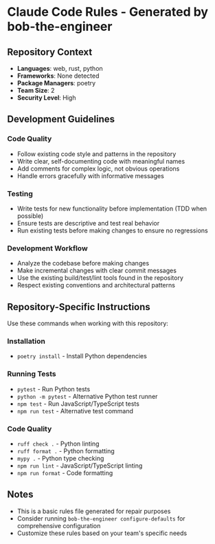 # Claude Code Rules - Generated by bob-the-engineer

## Repository Context
- **Languages**: web, rust, python
- **Frameworks**: None detected
- **Package Managers**: poetry
- **Team Size**: 2
- **Security Level**: High

## Development Guidelines

### Code Quality
- Follow existing code style and patterns in the repository
- Write clear, self-documenting code with meaningful names
- Add comments for complex logic, not obvious operations
- Handle errors gracefully with informative messages

### Testing
- Write tests for new functionality before implementation (TDD when possible)
- Ensure tests are descriptive and test real behavior
- Run existing tests before making changes to ensure no regressions

### Development Workflow
- Analyze the codebase before making changes
- Make incremental changes with clear commit messages
- Use the existing build/test/lint tools found in the repository
- Respect existing conventions and architectural patterns

## Repository-Specific Instructions

Use these commands when working with this repository:

### Installation
- `poetry install` - Install Python dependencies

### Running Tests
- `pytest` - Run Python tests
- `python -m pytest` - Alternative Python test runner
- `npm test` - Run JavaScript/TypeScript tests
- `npm run test` - Alternative test command

### Code Quality
- `ruff check .` - Python linting
- `ruff format .` - Python formatting
- `mypy .` - Python type checking
- `npm run lint` - JavaScript/TypeScript linting
- `npm run format` - Code formatting

## Notes
- This is a basic rules file generated for repair purposes
- Consider running `bob-the-engineer configure-defaults` for comprehensive configuration
- Customize these rules based on your team's specific needs
